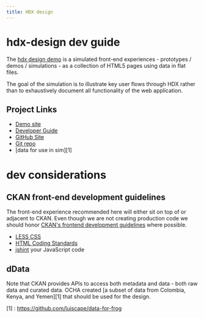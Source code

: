 ```yaml
---
title: HDX design
---
```


hdx-design dev guide
=

The [hdx design demo](http://github.io/OCHA-DAP/hdx-design) is a simulated front-end experiences - prototypes / demos / simulations - as a collection of HTML5 pages using data in flat files. 

The goal of the simulation is to illustrate key user flows through HDX rather than to exhaustively document all functionality of the web application. 

Project Links
- 
* [Demo site](http://ocha-dap.github.io/hdx-design/)
* [Developer Guide](http://ocha-dap.github.io/hdx-design/devguide)
* [GitHub Site](https://github.com/OCHA-DAP/hdx-design)
* [Git repo](https://github.com/OCHA-DAP/hdx-design.git)
* [data for use in sim][1]

dev considerations
=

CKAN front-end development guidelines
-
The front-end experience recommended here will either sit on top of or adjacent to CKAN. Even though we are not creating production code we should honor [CKAN's frontend development guidelines](http://docs.ckan.org/en/latest/contributing/frontend/) where possible.  

* [LESS CSS](http://lesscss.org/)
* [HTML Coding Standards](http://docs.ckan.org/en/latest/contributing/html.html)
* [jshint](http://www.jshint.com/) your JavaScript code

dData
-
Note that CKAN provides APIs to access both metadata and data - both raw data and curated data.  OCHA created [a subset of data from Colombia, Kenya, and Yemen][1] that should be used for the design.

[1] : https://github.com/luiscape/data-for-frog
